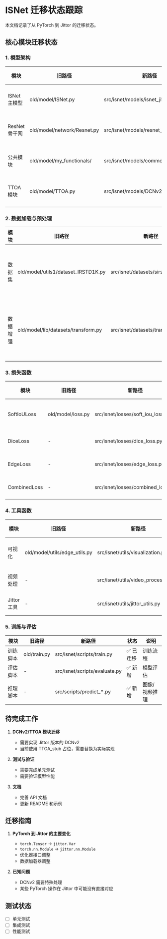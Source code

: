 # ISNet 迁移状态跟踪

本文档记录了从 PyTorch 到 Jittor 的迁移状态。

## 核心模块迁移状态

### 1. 模型架构

| 模块 | 旧路径 | 新路径 | 状态 | 说明 |
|------|--------|--------|------|------|
| ISNet 主模型 | old/model/ISNet.py | src/isnet/models/isnet_jittor.py | ✅ 已迁移 | 主要模型结构已迁移 |
| ResNet 骨干网 | old/model/network/Resnet.py | src/isnet/models/resnet_jittor.py | ✅ 已迁移 | 骨干网络已迁移 |
| 公共模块 | old/model/my_functionals/ | src/isnet/models/common_modules.py | ✅ 已迁移 | 包含 BasicBlock, GatedSpatialConv2d 等 |
| TTOA 模块 | old/model/TTOA.py | src/isnet/models/DCNv2/ | ❌ 待迁移 | 需要 Jittor 版本的 DCNv2 |

### 2. 数据加载与预处理

| 模块 | 旧路径 | 新路径 | 状态 | 说明 |
|------|--------|--------|------|------|
| 数据集 | old/model/utils1/dataset_IRSTD1K.py | src/isnet/datasets/sirst_dataset.py | ✅ 已迁移 | 数据集加载逻辑 |
| 数据增强 | old/model/lib/datasets/transform.py | src/isnet/datasets/transforms.py | ✅ 已迁移 | 数据增强和预处理 |

### 3. 损失函数

| 模块 | 旧路径 | 新路径 | 状态 | 说明 |
|------|--------|--------|------|------|
| SoftIoULoss | old/model/loss.py | src/isnet/losses/soft_iou_loss.py | ✅ 已迁移 | IoU 损失 |
| DiceLoss | - | src/isnet/losses/dice_loss.py | ✅ 新增 | Dice 损失 |
| EdgeLoss | - | src/isnet/losses/edge_loss.py | ✅ 新增 | 边缘损失 |
| CombinedLoss | - | src/isnet/losses/combined_loss.py | ✅ 新增 | 组合损失 |

### 4. 工具函数

| 模块 | 旧路径 | 新路径 | 状态 | 说明 |
|------|--------|--------|------|------|
| 可视化 | old/model/utils/edge_utils.py | src/isnet/utils/visualization.py | ✅ 已迁移 | 结果可视化 |
| 视频处理 | - | src/isnet/utils/video_processing.py | ✅ 新增 | 视频处理工具 |
| Jittor 工具 | - | src/isnet/utils/jittor_utils.py | ✅ 新增 | Jittor 特定工具 |

### 5. 训练与评估

| 模块 | 旧路径 | 新路径 | 状态 | 说明 |
|------|--------|--------|------|------|
| 训练脚本 | old/train.py | src/isnet/scripts/train.py | ✅ 已迁移 | 训练流程 |
| 评估脚本 | - | src/isnet/scripts/evaluate.py | ✅ 新增 | 模型评估 |
| 推理脚本 | - | src/scripts/predict_*.py | ✅ 新增 | 图像/视频推理 |

## 待完成工作

1. **DCNv2/TTOA 模块迁移**
   - 需要实现 Jittor 版本的 DCNv2
   - 当前使用 TTOA_stub 占位，需要替换为实际实现

2. **测试与验证**
   - 需要完成单元测试
   - 需要验证模型性能

3. **文档**
   - 完善 API 文档
   - 更新 README 和示例

## 迁移指南

1. **PyTorch 到 Jittor 的主要变化**
   - `torch.Tensor` → `jittor.Var`
   - `torch.nn.Module` → `jittor.nn.Module`
   - 优化器接口调整
   - 数据加载器调整

2. **已知问题**
   - DCNv2 需要特殊处理
   - 某些 PyTorch 操作在 Jittor 中可能没有直接对应

## 测试状态

- [ ] 单元测试
- [ ] 集成测试
- [ ] 性能测试
